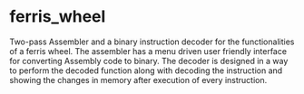 # ferris_wheel
Two-pass Assembler and a binary instruction decoder for the functionalities of a ferris wheel. The assembler has a menu driven user friendly interface for converting Assembly code to binary. The decoder is designed in a way to perform the decoded function along with decoding the instruction and showing the changes in memory after execution of every instruction.
